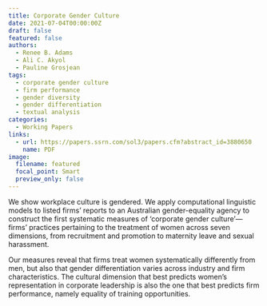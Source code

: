 ```yaml
---
title: Corporate Gender Culture
date: 2021-07-04T00:00:00Z
draft: false
featured: false
authors:
  - Renee B. Adams
  - Ali C. Akyol
  - Pauline Grosjean
tags:
  - corporate gender culture
  - firm performance
  - gender diversity
  - gender differentiation
  - textual analysis
categories:
  - Working Papers
links:
  - url: https://papers.ssrn.com/sol3/papers.cfm?abstract_id=3880650
    name: PDF
image:
  filename: featured
  focal_point: Smart
  preview_only: false
---
```

We show workplace culture is gendered. We apply computational linguistic models to listed firms’ reports to an Australian gender-equality agency to construct the first systematic measures of ‘corporate gender culture’—firms’ practices pertaining to the treatment of women across seven dimensions, from recruitment and promotion to maternity leave and sexual harassment.


Our measures reveal that firms treat women systematically differently from men, but also that gender differentiation varies across industry and firm characteristics. The cultural dimension that best predicts women’s representation in corporate leadership is also the one that best predicts firm performance, namely equality of training opportunities.
